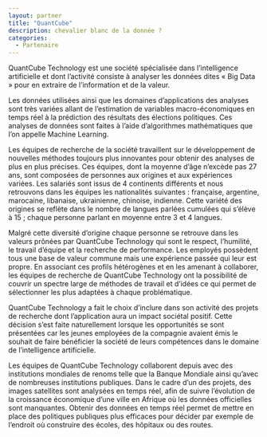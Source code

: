 ```yaml
---
layout: partner
title: "QuantCube"
description: chevalier blanc de la donnée ?
categories:
  - Partenaire
---
```

QuantCube Technology est une société spécialisée dans l’intelligence artificielle et dont l’activité consiste à analyser les données dites « Big Data » pour en extraire de l’information et de la valeur. 

Les données utilisées ainsi que les domaines d’applications des analyses sont très variées allant de l’estimation de variables macro-économiques en temps réel à la prédiction des résultats des élections politiques. Ces analyses de données sont faites à l’aide d’algorithmes mathématiques que l’on appelle Machine Learning.

Les équipes de recherche de la société travaillent sur le développement de nouvelles méthodes toujours plus innovantes pour obtenir des analyses de plus en plus précises. Ces équipes, dont la moyenne d’âge n’excède pas 27 ans, sont composées de personnes aux origines et aux expériences variées. Les salariés sont issus de 4 continents différents et nous retrouvons dans les équipes les nationalités suivantes : française, argentine, marocaine, libanaise, ukrainienne, chinoise, indienne. Cette variété des origines se reflète dans le nombre de langues parlées cumulées qui s’élève à 15 ; chaque personne parlant en moyenne entre 3 et 4 langues. 

Malgré cette diversité d’origine chaque personne se retrouve dans les valeurs prônées par QuantCube Technology qui sont le respect, l’humilité, le travail d’équipe et la recherche de performance. Les employés possèdent tous une base de valeur commune mais une expérience passée qui leur est propre. En associant ces profils hétérogènes et en les amenant à collaborer, les équipes de recherche de QuantCube Technology ont la possibilité de couvrir un spectre large de méthodes de travail et d’idées ce qui permet de sélectionner les plus adaptées à chaque problématique.

QuantCube Technology a fait le choix d’inclure dans son activité des projets de recherche dont l’application aura un impact sociétal positif. Cette décision s’est faite naturellement lorsque les opportunités se sont présentées car les jeunes employées de la compagnie avaient émis le souhait de faire bénéficier la société de leurs compétences dans le domaine de l’intelligence artificielle. 

Les équipes de QuantCube Technology collaborent depuis avec des institutions mondiales de renoms telle que la Banque Mondiale ainsi qu’avec de nombreuses institutions publiques. Dans le cadre d’un des projets, des images satellites sont analysées en temps réel, afin de suivre l’évolution de la croissance économique d’une ville en Afrique où les données officielles sont manquantes. Obtenir des données en temps réel permet de mettre en place des politiques publiques plus efficaces pour décider par exemple de l’endroit où construire des écoles, des hôpitaux ou des routes.
